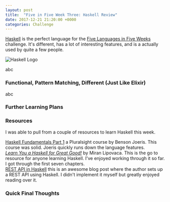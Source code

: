 ```yaml
---
layout: post
title:  "Five in Five Week Three: Haskell Review"
date: 2017-12-21 21:20:00 +0000
categories: Challenge
---
```

[Haskell][hs] is the perfect language for the [Five Languages in Five Weeks][fnf] challenge. It's different, has a lot of interesting features, and is a actually used by quite a few people. 

![Haskell Logo](https://farm5.staticflickr.com/4681/38180398685_1178353832.jpg)

abc

### Functional, Pattern Matching, Different (Just Like Elixir)
abc

### Further Learning Plans


### Resources
I was able to pull from a couple of resources to learn Haskell this week.

[Haskell Fundamentals Part 1][hsp] a Pluralsight course by Benson Joeris. This course was solid. Joeris quickly runs down the language features.  
*[Learn You a Haskell for Great Good!][lgg]* by Miran Lipovaca. This is the go to resource for anyone learning Haskell. I've enjoyed working through it so far. I got through the first seven chapters.  
[REST API in Haskell][re] this is an awesome blog post where the author sets up a REST API using Haskell. I didn't implement it myself but greatly enjoyed reading over it.  

### Quick Final Thoughts




[pe]: https://pragprog.com/book/elixir13/programming-elixir-1-3
[eia]: https://www.manning.com/books/elixir-in-action
[pp]: https://pragprog.com/book/phoenix/programming-phoenix
[expl]: https://app.pluralsight.com/library/courses/elixir-getting-started/table-of-contents
[ah]: https://en.wikipedia.org/wiki/Anders_Hejlsberg
[ts]: https://www.typescriptlang.org/
[repo]: https://github.com/jpniederer/FiveInFive-Haskell
[repots]: https://github.com/jpniederer/FiveInFive-TypeScript
[repoex]: https://github.com/jpniederer/FiveInFive-Elixir
[js]: https://developer.mozilla.org/en-US/docs/Web/JavaScript
[fnf]: https://dev-eryday.com/challenge/2017/11/30/Five-Languages-in-Five-Weeks.html
[node]: https://nodejs.org/en/
[hts]: https://github.com/jpniederer/FiveInFive-TypeScript/tree/master/HelloTypeScript
[lf]: https://github.com/jpniederer/FiveInFive-TypeScript/tree/master/LanguageFeatures
[tt]: https://github.com/jpniederer/FiveInFive-TypeScript/tree/master/TestingTypeScript
[rc]: https://github.com/jpniederer/FiveInFive-TypeScript/tree/master/RosettaCode
[re]: https://reactjs.org/
[ang]: https://angular.io/
[ad]: https://app.pluralsight.com/library/courses/typescript-advanced/table-of-contents
[in]: https://app.pluralsight.com/library/courses/typescript-in-depth/table-of-contents
[bg]: https://app.pluralsight.com/library/courses/typescript-getting-started/table-of-contents
[book]: https://basarat.gitbooks.io/typescript/
[red]: https://github.com/reactjs/redux
[er]: https://en.wikipedia.org/wiki/Erlang_(programming_language)
[px]: http://phoenixframework.org/
[hsp]: https://app.pluralsight.com/library/courses/haskell-fundamentals-part1/table-of-contents
[lgg]: http://learnyouahaskell.com/chapters
[re]: https://maciek.io/rest-api-in-haskell/
[hs]: https://www.haskell.org/